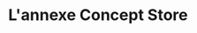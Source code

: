 ---
title: "L'annexe Concept Store"
url: /saint-jean-de-luz/lannexe-concept-store/
shop: Andenken
---